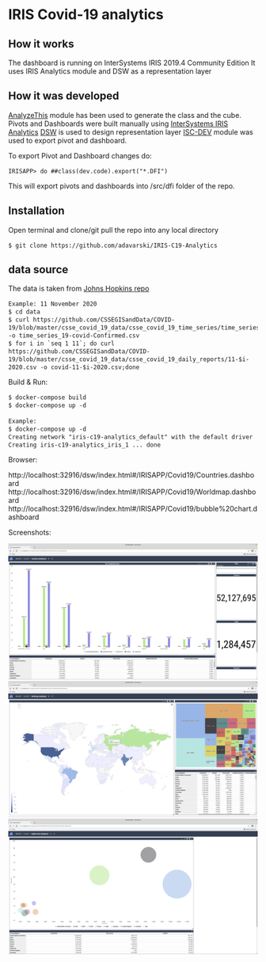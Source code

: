 # IRIS Covid-19 analytics

## How it works
The dashboard is running on InterSystems IRIS 2019.4 Community Edition
It uses IRIS Analytics module and DSW as a representation layer

## How it was developed
[AnalyzeThis](https://openexchange.intersystems.com/package/AnalyzeThis) module has been used to generate the class and the cube.
Pivots and Dashboards were built manually using [InterSystems IRIS Analytics](https://docs.intersystems.com/irislatest/csp/docbook/Doc.View.cls?KEY=D2GS)
[DSW](https://openexchange.intersystems.com/package/DeepSeeWeb) is used to design representation layer
[ISC-DEV](https://openexchange.intersystems.com/package/ISC-DEV) module was used to export pivot and dashboard.

To export Pivot and Dashboard changes do:
```
IRISAPP> do ##class(dev.code).export("*.DFI")
```
This will export pivots and dashboards into /src/dfi folder of the repo.

## Installation 

Open terminal and clone/git pull the repo into any local directory

```
$ git clone https://github.com/adavarski/IRIS-C19-Analytics
```
## data source
The data is taken from [Johns Hopkins repo](https://github.com/CSSEGISandData/COVID-19)
```
Example: 11 November 2020
$ cd data
$ curl https://github.com/CSSEGISandData/COVID-19/blob/master/csse_covid_19_data/csse_covid_19_time_series/time_series_covid19_confirmed_global.csv -o time_series_19-covid-Confirmed.csv
$ for i in `seq 1 11`; do curl https://github.com/CSSEGISandData/COVID-19/blob/master/csse_covid_19_data/csse_covid_19_daily_reports/11-$i-2020.csv -o covid-11-$i-2020.csv;done
```

Build & Run:

```
$ docker-compose build
$ docker-compose up -d

Example: 
$ docker-compose up -d
Creating network "iris-c19-analytics_default" with the default driver
Creating iris-c19-analytics_iris_1 ... done

```

Browser: 

http://localhost:32916/dsw/index.html#/IRISAPP/Covid19/Countries.dashboard
http://localhost:32916/dsw/index.html#/IRISAPP/Covid19/Worldmap.dashboard
http://localhost:32916/dsw/index.html#/IRISAPP/Covid19/bubble%20chart.dashboard

Screenshots:

<img src="https://github.com/adavarski/IRIS-C19-Analytics/blob/main/screenshots/Countries-C-19.png?raw=true" width="650">
<img src="https://github.com/adavarski/IRIS-C19-Analytics/blob/main/screenshots/Worldmap-C-19.png?raw=true" width="650">
<img src="https://github.com/adavarski/IRIS-C19-Analytics/blob/main/screenshots/Top10-C19.png?raw=true" width="650">


